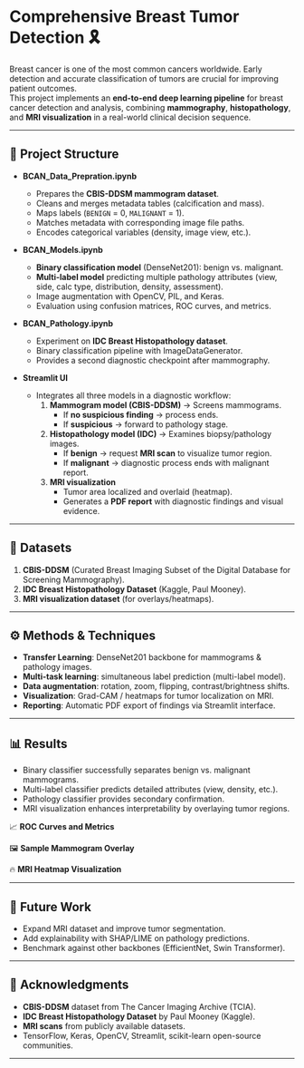 # Comprehensive Breast Tumor Detection 🎗️

Breast cancer is one of the most common cancers worldwide. Early detection and accurate classification of tumors are crucial for improving patient outcomes.  
This project implements an **end-to-end deep learning pipeline** for breast cancer detection and analysis, combining **mammography**, **histopathology**, and **MRI visualization** in a real-world clinical decision sequence.

---

## 📂 Project Structure
- **BCAN_Data_Prepration.ipynb**  
  - Prepares the **CBIS-DDSM mammogram dataset**.  
  - Cleans and merges metadata tables (calcification and mass).  
  - Maps labels (`BENIGN` = 0, `MALIGNANT` = 1).  
  - Matches metadata with corresponding image file paths.  
  - Encodes categorical variables (density, image view, etc.).  

- **BCAN_Models.ipynb**  
  - **Binary classification model** (DenseNet201): benign vs. malignant.  
  - **Multi-label model** predicting multiple pathology attributes (view, side, calc type, distribution, density, assessment).  
  - Image augmentation with OpenCV, PIL, and Keras.  
  - Evaluation using confusion matrices, ROC curves, and metrics.  

- **BCAN_Pathology.ipynb**  
  - Experiment on **IDC Breast Histopathology dataset**.  
  - Binary classification pipeline with ImageDataGenerator.  
  - Provides a second diagnostic checkpoint after mammography.  

- **Streamlit UI**  
  - Integrates all three models in a diagnostic workflow:  
    1. **Mammogram model (CBIS-DDSM)** → Screens mammograms.  
       - If **no suspicious finding** → process ends.  
       - If **suspicious** → forward to pathology stage.  
    2. **Histopathology model (IDC)** → Examines biopsy/pathology images.  
       - If **benign** → request **MRI scan** to visualize tumor region.  
       - If **malignant** → diagnostic process ends with malignant report.  
    3. **MRI visualization**  
       - Tumor area localized and overlaid (heatmap).  
       - Generates a **PDF report** with diagnostic findings and visual evidence.  

---

## 🔬 Datasets
1. **CBIS-DDSM** (Curated Breast Imaging Subset of the Digital Database for Screening Mammography).  
2. **IDC Breast Histopathology Dataset** (Kaggle, Paul Mooney).  
3. **MRI visualization dataset** (for overlays/heatmaps).  

---

## ⚙️ Methods & Techniques
- **Transfer Learning**: DenseNet201 backbone for mammograms & pathology images.  
- **Multi-task learning**: simultaneous label prediction (multi-label model).  
- **Data augmentation**: rotation, zoom, flipping, contrast/brightness shifts.  
- **Visualization**: Grad-CAM / heatmaps for tumor localization on MRI.  
- **Reporting**: Automatic PDF export of findings via Streamlit interface.  

---

## 📊 Results
- Binary classifier successfully separates benign vs. malignant mammograms.  
- Multi-label classifier predicts detailed attributes (view, density, etc.).  
- Pathology classifier provides secondary confirmation.  
- MRI visualization enhances interpretability by overlaying tumor regions.  

📈 **ROC Curves and Metrics**  

🖼️ **Sample Mammogram Overlay**  

🔥 **MRI Heatmap Visualization**  

---

## 🚀 Future Work
- Expand MRI dataset and improve tumor segmentation.  
- Add explainability with SHAP/LIME on pathology predictions.  
- Benchmark against other backbones (EfficientNet, Swin Transformer).  

---

## 🤝 Acknowledgments
- **CBIS-DDSM** dataset from The Cancer Imaging Archive (TCIA).  
- **IDC Breast Histopathology Dataset** by Paul Mooney (Kaggle).  
- **MRI scans** from publicly available datasets.  
- TensorFlow, Keras, OpenCV, Streamlit, scikit-learn open-source communities.  

---
